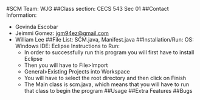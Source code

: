 #SCM Team: WJG
##Class section: CECS 543 Sec 01
##Contact Information: 
- Govinda Escobar
- Jeimmi Gomez: jgm94ez@gmail.com
- William Lee
##File List:
SCM.java, Manifest.java
##Installation/Run: 
  OS: Windows
  IDE: Eclipse
  Instructions to Run:
  * In order to successfully run this program you will first have to install Eclipse
  * Then you will have to File>Import
  * General>Existing Projects into Workspace
  * You will have to select the root directory and then click on Finish
  * The Main class is scm.java, which means that you will have to run that class to begin the program
  ##Usage
  ##Extra Features
  ##Bugs

